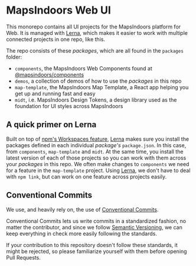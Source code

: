 # MapsIndoors Web UI

This monorepo contains all UI projects for the MapsIndoors platform for Web. It is managed with [Lerna](https://lerna.js.org), which makes it easier to work with multiple connected projects in one repo, like this.

The repo consists of these _packages_, which are all found in the `packages` folder:

- `components`, the MapsIndoors Web Components found at [@mapsindoors/components](https://www.npmjs.com/package/@mapsindoors/components)
- `demos`, a collection of demos of how to use the _packages_ in this repo
- `map-template`, the MapsIndoors Map Template, a React app helping you get up and running fast and easy
- `midt`, i.e. MapsIndoors Design Tokens, a design library used as the foundation for UI styles across MapsIndoors

## A quick primer on Lerna

Built on top of [npm's Workspaces feature](https://docs.npmjs.com/cli/v9/using-npm/workspaces?v=true), [Lerna](https://lerna.js.org) makes sure you install the packages defined in each individual _package's_ `package.json`. In this case, from `components`, `map-template` and `midt`. At the same time, you install the latest version of each of those projects so you can work with them across your _packages_ in this repo. We often make changes to `components` we need for a feature in the `map-template` project. Using [Lerna](https://lerna.js.org), we don't have to deal with `npm link`, but can work on one feature across projects easily.

## Conventional Commits

We use, and heavily rely on, the use of [Conventional Commits](https://www.conventionalcommits.org/en/v1.0.0/).

Conventional Commits lets us write commits in a standardized fashion, no matter the contributor, and since we follow [Semantic Versioning](https://semver.org), we can keep everything in check more easily following the standards.

If your contribution to this repository doesn't follow these standards, it might be rejected, so please familiarize yourself with them before opening Pull Requests.
